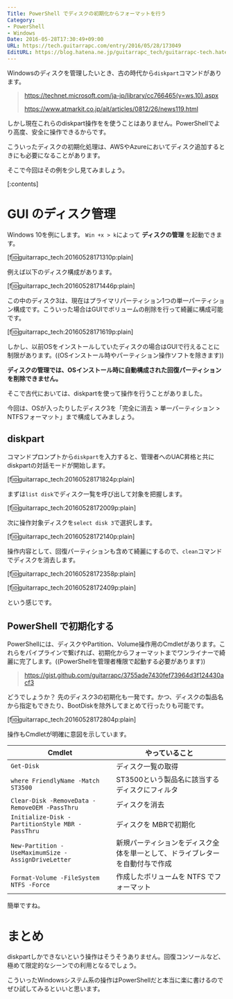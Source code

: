 ```yaml
---
Title: PowerShell でディスクの初期化からフォーマットを行う
Category:
- PowerShell
- Windows
Date: 2016-05-28T17:30:49+09:00
URL: https://tech.guitarrapc.com/entry/2016/05/28/173049
EditURL: https://blog.hatena.ne.jp/guitarrapc_tech/guitarrapc-tech.hatenablog.com/atom/entry/6653812171398583236
---
```


Windowsのディスクを管理したいとき、古の時代から`diskpart`コマンドがあります。

> https://technet.microsoft.com/ja-jp/library/cc766465(v=ws.10).aspx
>
> https://www.atmarkit.co.jp/ait/articles/0812/26/news119.html

しかし現在これらのdiskpart操作をを使うことはありません。PowerShellでより高度、安全に操作できるからです。

こういったディスクの初期化処理は、AWSやAzureにおいてディスク追加するときにも必要になることがあります。

そこで今回はその例を少し見てみましょう。


[:contents]

# GUI のディスク管理

Windows 10を例にします。 `Win +x > k`によって **ディスクの管理** を起動できます。

[f:id:guitarrapc_tech:20160528171310p:plain]

例えば以下のディスク構成があります。

[f:id:guitarrapc_tech:20160528171446p:plain]

この中のディスク3は、現在はプライマリパーティション1つの単一パーティション構成です。こういった場合はGUIでボリュームの削除を行って綺麗に構成可能です。

[f:id:guitarrapc_tech:20160528171619p:plain]

しかし、以前OSをインストールしていたディスクの場合はGUIで行えることに制限があります。((OSインストール時やパーティション操作ソフトを除きます))

**ディスクの管理では、OSインストール時に自動構成された回復パーティションを削除できません。**

そこで古代においては、diskpartを使って操作を行うことがありました。

今回は、OSが入ったりしたディスク3を「完全に消去 > 単一パーティション > NTFSフォーマット」まで構成してみましょう。

## diskpart

コマンドプロンプトから`diskpart`を入力すると、管理者へのUAC昇格と共にdiskpartの対話モードが開始します。

[f:id:guitarrapc_tech:20160528171824p:plain]

まずは`list disk`でディスク一覧を呼び出して対象を把握します。

[f:id:guitarrapc_tech:20160528172009p:plain]

次に操作対象ディスクを`select disk 3`で選択します。

[f:id:guitarrapc_tech:20160528172140p:plain]

操作内容として、回復パーティションも含めて綺麗にするので、`clean`コマンドでディスクを消去します。

[f:id:guitarrapc_tech:20160528172358p:plain]

[f:id:guitarrapc_tech:20160528172409p:plain]

という感じです。

## PowerShell で初期化する

PowerShellには、ディスクやPartition、Volume操作用のCmdletがあります。これらをパイプラインで繋げれば、初期化からフォーマットまでワンライナーで綺麗に完了します。((PowerShellを管理者権限で起動する必要があります))

> https://gist.github.com/guitarrapc/3755ade7430fef73964d3f124430acf3

どうでしょうか？ 先のディスク3の初期化も一発です。かつ、ディスクの製品名から指定もできたり、BootDiskを除外してまとめて行ったりも可能です。

[f:id:guitarrapc_tech:20160528172804p:plain]

操作もCmdletが明確に意図を示しています。

Cmdlet | やっていること
---- | ----
`Get-Disk ` | ディスク一覧の取得
`where FriendlyName -Match ST3500 ` | ST3500という製品名に該当するディスクにフィルタ
`Clear-Disk -RemoveData -RemoveOEM -PassThru ` | ディスクを消去
`Initialize-Disk -PartitionStyle MBR -PassThru ` | ディスクを MBRで初期化
`New-Partition -UseMaximumSize -AssignDriveLetter ` | 新規パーティションをディスク全体を単一として、ドライブレターを自動付与で作成
`Format-Volume -FileSystem NTFS -Force` | 作成したボリュームを NTFS でフォーマット

簡単ですね。

# まとめ

diskpartしかできないという操作はそうそうありません。回復コンソールなど、極めて限定的なシーンでの利用となるでしょう。

こういったWindowsシステム系の操作はPowerShellだと本当に楽に書けるのでぜひ試してみるといいと思います。
